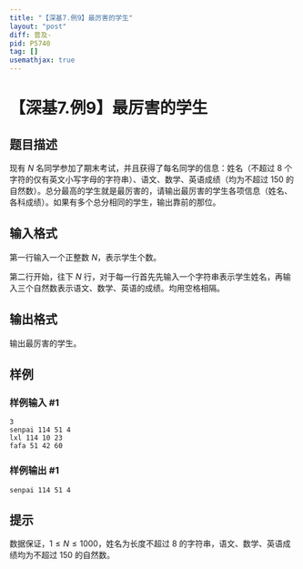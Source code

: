 ```yaml
---
title: "【深基7.例9】最厉害的学生"
layout: "post"
diff: 普及-
pid: P5740
tag: []
usemathjax: true
---
```


# 【深基7.例9】最厉害的学生
## 题目描述

现有 $N$ 名同学参加了期末考试，并且获得了每名同学的信息：姓名（不超过 $8$ 个字符的仅有英文小写字母的字符串）、语文、数学、英语成绩（均为不超过 $150$ 的自然数）。总分最高的学生就是最厉害的，请输出最厉害的学生各项信息（姓名、各科成绩）。如果有多个总分相同的学生，输出靠前的那位。
## 输入格式

第一行输入一个正整数 $N$，表示学生个数。

第二行开始，往下 $N$ 行，对于每一行首先先输入一个字符串表示学生姓名，再输入三个自然数表示语文、数学、英语的成绩。均用空格相隔。
## 输出格式

输出最厉害的学生。
## 样例

### 样例输入 #1
```
3
senpai 114 51 4
lxl 114 10 23
fafa 51 42 60
```
### 样例输出 #1
```
senpai 114 51 4
```
## 提示

数据保证，$1 \leq N \leq 1000$，姓名为长度不超过 $8$ 的字符串，语文、数学、英语成绩均为不超过 $150$ 的自然数。
